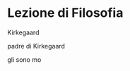 # Lezione di Filosofia

Kirkegaard


padre di Kirkegaard

gli sono mo
<!--stackedit_data:
eyJoaXN0b3J5IjpbOTkzMjc0MDZdfQ==
-->